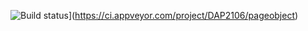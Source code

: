 ![Build status](https://ci.appveyor.com/api/projects/status/00i0a278ljg9rcua?svg=true)](https://ci.appveyor.com/project/DAP2106/pageobject)
